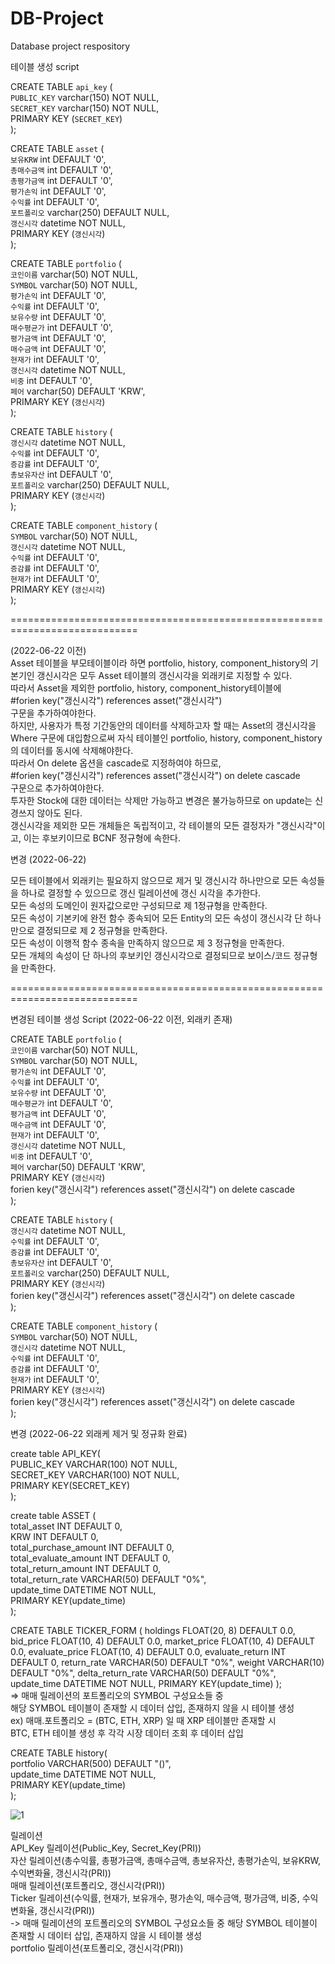 # DB-Project
Database project respository

테이블 생성 script

CREATE TABLE `api_key` (  
  `PUBLIC_KEY` varchar(150) NOT NULL,  
  `SECRET_KEY` varchar(150) NOT NULL,  
  PRIMARY KEY (`SECRET_KEY`)  
);  
  
CREATE TABLE `asset` (  
  `보유KRW` int DEFAULT '0',  
  `총매수금액` int DEFAULT '0',  
  `총평가금액` int DEFAULT '0',  
  `평가손익` int DEFAULT '0',  
  `수익률` int DEFAULT '0',  
  `포트폴리오` varchar(250) DEFAULT NULL,  
  `갱신시각` datetime NOT NULL,  
  PRIMARY KEY (`갱신시각`)  
);  
  
CREATE TABLE `portfolio` (  
  `코인이름` varchar(50) NOT NULL,  
  `SYMBOL` varchar(50) NOT NULL,  
  `평가손익` int DEFAULT '0',  
  `수익률` int DEFAULT '0',  
  `보유수량` int DEFAULT '0',   
  `매수평균가` int DEFAULT '0',  
  `평가금액` int DEFAULT '0',  
  `매수금액` int DEFAULT '0',  
  `현재가` int DEFAULT '0',  
  `갱신시각` datetime NOT NULL,  
  `비중` int DEFAULT '0',  
  `페어` varchar(50) DEFAULT 'KRW',  
  PRIMARY KEY (`갱신시각`)  
);  
  
CREATE TABLE `history` (  
  `갱신시각` datetime NOT NULL,  
  `수익률` int DEFAULT '0',  
  `증감률` int DEFAULT '0',  
  `총보유자산` int DEFAULT '0',  
  `포트폴리오` varchar(250) DEFAULT NULL,  
  PRIMARY KEY (`갱신시각`)  
);  
  
CREATE TABLE `component_history` (  
  `SYMBOL` varchar(50) NOT NULL,  
  `갱신시각` datetime NOT NULL,  
  `수익률` int DEFAULT '0',  
  `증감률` int DEFAULT '0',  
  `현재가` int DEFAULT '0',  
  PRIMARY KEY (`갱신시각`)  
);  
  
============================================================================  
  
(2022-06-22 이전)  
Asset 테이블을 부모테이블이라 하면 portfolio, history, component_history의 기본기인 갱신시각은 모두 Asset 테이블의 갱신시각을 외래키로 지정할 수 있다.  
따라서 Asset을 제외한 portfolio, history, component_history테이블에  
  #forien key("갱신시각") references asset("갱신시각")  
구문을 추가하여야한다.  
하지만, 사용자가 특정 기간동안의 데이터를 삭제하고자 할 때는 Asset의 갱신시각을 Where 구문에 대입함으로써 자식 테이블인 portfolio, history, component_history의 데이터를 동시에 삭제해야한다.  
따라서 On delete 옵션을 cascade로 지정하여야 하므로,  
  #forien key("갱신시각") references asset("갱신시각") on delete cascade  
구문으로 추가하여야한다.  
투자한 Stock에 대한 데이터는 삭제만 가능하고 변경은 불가능하므로 on update는 신경쓰지 않아도 된다.  
갱신시각을 제외한 모든 개체들은 독립적이고, 각 테이블의 모든 결정자가 "갱신시각"이고, 이는 후보키이므로 BCNF 정규형에 속한다.  
  
변경 (2022-06-22)  
  
모든 테이블에서 외래키는 필요하지 않으므로 제거 및 갱신시각 하나만으로 모든 속성들을 하나로 결정할 수 있으므로 갱신 릴레이션에 갱신 시각을 추가한다.  
모든 속성의 도메인이 원자값으로만 구성되므로 제 1정규형을 만족한다.  
모든 속성이 기본키에 완전 함수 종속되어 모든 Entity의 모든 속성이 갱신시각 단 하나만으로 결정되므로 제 2 정규형을 만족한다.  
모든 속성이 이행적 함수 종속을 만족하지 않으므로 제 3 정규형을 만족한다.  
모든 개체의 속성이 단 하나의 후보키인 갱신시각으로 결정되므로 보이스/코드 정규형을 만족한다.  
  
============================================================================  
  
변경된 테이블 생성 Script (2022-06-22 이전, 외래키 존재)  
  
CREATE TABLE `portfolio` (  
  `코인이름` varchar(50) NOT NULL,  
  `SYMBOL` varchar(50) NOT NULL,  
  `평가손익` int DEFAULT '0',  
  `수익률` int DEFAULT '0',  
  `보유수량` int DEFAULT '0',  
  `매수평균가` int DEFAULT '0',  
  `평가금액` int DEFAULT '0',  
  `매수금액` int DEFAULT '0',  
  `현재가` int DEFAULT '0',  
  `갱신시각` datetime NOT NULL,  
  `비중` int DEFAULT '0',  
  `페어` varchar(50) DEFAULT 'KRW',  
  PRIMARY KEY (`갱신시각`)  
  forien key("갱신시각") references asset("갱신시각") on delete cascade  
);  
  
CREATE TABLE `history` (  
  `갱신시각` datetime NOT NULL,  
  `수익률` int DEFAULT '0',  
  `증감률` int DEFAULT '0',  
  `총보유자산` int DEFAULT '0',  
  `포트폴리오` varchar(250) DEFAULT NULL,  
  PRIMARY KEY (`갱신시각`)  
  forien key("갱신시각") references asset("갱신시각") on delete cascade  
);  
  
CREATE TABLE `component_history` (  
  `SYMBOL` varchar(50) NOT NULL,  
  `갱신시각` datetime NOT NULL,  
  `수익률` int DEFAULT '0',  
  `증감률` int DEFAULT '0',  
  `현재가` int DEFAULT '0',  
  PRIMARY KEY (`갱신시각`)  
  forien key("갱신시각") references asset("갱신시각") on delete cascade  
);  

변경 (2022-06-22 외래케 제거 및 정규화 완료)

create table API_KEY(  
        PUBLIC_KEY VARCHAR(100) NOT NULL,  
        SECRET_KEY VARCHAR(100) NOT NULL,  
        PRIMARY KEY(SECRET_KEY)  
        );  
  
create table ASSET (  
       total_asset INT DEFAULT 0,  
       KRW INT DEFAULT 0,  
       total_purchase_amount INT DEFAULT 0,  
       total_evaluate_amount INT DEFAULT 0,  
       total_return_amount INT DEFAULT 0,  
       total_return_rate VARCHAR(50) DEFAULT "0%",  
       update_time DATETIME NOT NULL,  
       PRIMARY KEY(update_time)  
       );

 CREATE TABLE TICKER_FORM (
       holdings FLOAT(20, 8) DEFAULT 0.0,
       bid_price FLOAT(10, 4) DEFAULT 0.0,
       market_price FLOAT(10, 4) DEFAULT 0.0,
       evaluate_price FLOAT(10, 4) DEFAULT 0.0,
       evaluate_return INT DEFAULT 0,
       return_rate VARCHAR(50) DEFAULT "0%",
       weight VARCHAR(10) DEFAULT "0%",
       delta_return_rate VARCHAR(50) DEFAULT "0%",
       update_time DATETIME NOT NULL,
       PRIMARY KEY(update_time)
       );  
 => 매매 릴레이션의 포트폴리오의 SYMBOL 구성요소들 중   
      해당 SYMBOL 테이블이 존재할 시 데이터 삽입, 존재하지 않을 시 테이블 생성  
      ex) 매매.포트폴리오 = (BTC, ETH, XRP) 일 때 XRP 테이블만 존재할 시   
           BTC, ETH 테이블 생성 후 각각 시장 데이터 조회 후 데이터 삽입  
  
CREATE TABLE history(  
       portfolio VARCHAR(500) DEFAULT "()",  
       update_time DATETIME NOT NULL,  
       PRIMARY KEY(update_time)  
       );  
    
![1](https://user-images.githubusercontent.com/75199215/175197130-8a116a97-0404-4a25-a626-9759a82ddc40.png)

  
릴레이션  
API_Key 릴레이션(Public_Key, Secret_Key(PRI))  
자산 릴레이션(총수익률, 총평가금액, 총매수금액, 총보유자산, 총평가손익, 보유KRW, 수익변화율, 갱신시각(PRI))  
매매 릴레이션(포트폴리오, 갱신시각(PRI))  
Ticker 릴레이션(수익률, 현재가, 보유개수, 평가손익, 매수금액, 평가금액, 비중, 수익변화율, 갱신시각(PRI))  
    -> 매매 릴레이션의 포트폴리오의 SYMBOL 구성요소들 중 해당 SYMBOL 테이블이 존재할 시 데이터 삽입, 존재하지 않을 시 테이블 생성  
portfolio 릴레이션(포트폴리오, 갱신시각(PRI))  
  
